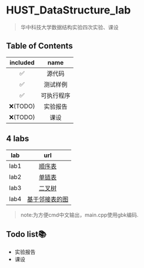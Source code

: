 # HUST_DataStructure_lab
> 华中科技大学数据结构实验四次实验、课设
## Table of Contents
|included|name|
|:--:|:--:|
|✅|源代码|
|✅|测试样例|
|✅|可执行程序|
|❌(TODO)|实验报告|
|❌(TODO)|课设|
## 4 labs
|lab|url|
|:--:|:--:|
|lab1|[顺序表](https://github.com/711LLL711/HUST_datastructure_lab/tree/main/U1)|
|lab2|[单链表](https://github.com/711LLL711/HUST_datastructure_lab/tree/main/U2)|
|lab3|[二叉树](https://github.com/711LLL711/HUST_datastructure_lab/tree/main/U3)|
|lab4|[基于邻接表的图](https://github.com/711LLL711/HUST_datastructure_lab/tree/main/U4)|
>note:为方便cmd中文输出，main.cpp使用gbk编码.
## Todo list📚
-  实验报告
-  课设
